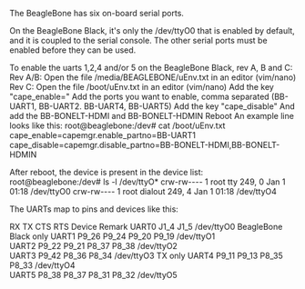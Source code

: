 The BeagleBone has six on-board serial ports.

On the BeagleBone Black, it's only the /dev/ttyO0 that is enabled by default, and it is coupled to the serial console. The other serial ports must be enabled before they can be used.

To enable the uarts 1,2,4 and/or 5 on the BeagleBone Black, rev A, B and C:
Rev A/B: Open the file /media/BEAGLEBONE/uEnv.txt in an editor (vim/nano)
Rev C: Open the file /boot/uEnv.txt in an editor (vim/nano)
Add the key "cape_enable="
Add the ports you want to enable, comma separated (BB-UART1, BB-UART2. BB-UART4, BB-UART5)
Add the key "cape_disable"
And add the BB-BONELT-HDMI and BB-BONELT-HDMIN
Reboot
An example line looks like this:
root@beaglebone:/dev# cat /boot/uEnv.txt
cape_enable=capemgr.enable_partno=BB-UART1
cape_disable=capemgr.disable_partno=BB-BONELT-HDMI,BB-BONELT-HDMIN


After reboot, the device is present in the device list:
 root@beaglebone:/dev# ls -l /dev/ttyO*
 crw-rw---- 1 root tty     249, 0 Jan  1 01:18 /dev/ttyO0
 crw-rw---- 1 root dialout 249, 4 Jan  1 01:18 /dev/ttyO4


The UARTs map to pins and devices like this:


 RX  TX  CTS   RTS   Device  Remark
 UART0     J1_4  J1_5          /dev/ttyO0 BeagleBone Black only
 UART1   P9_26   P9_24   P9_20   P9_19   /dev/ttyO1  
 UART2   P9_22   P9_21   P8_37   P8_38   /dev/ttyO2  
 UART3     P9_42   P8_36   P8_34   /dev/ttyO3  TX only
 UART4   P9_11   P9_13   P8_35   P8_33   /dev/ttyO4  
 UART5   P8_38   P8_37   P8_31   P8_32   /dev/ttyO5  
